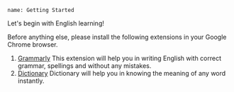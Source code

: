 ```ngMeta
name: Getting Started
```

Let's begin with English learning!

Before anything else, please install the following extensions in your Google Chrome browser.

1. [Grammarly](https://chrome.google.com/webstore/detail/grammarly-for-chrome/kbfnbcaeplbcioakkpcpgfkobkghlhen?hl=en)
   This extension will help you in writing English with correct grammar, spellings and without any mistakes.
2. [Dictionary](https://chrome.google.com/webstore/detail/google-dictionary-by-goog/mgijmajocgfcbeboacabfgobmjgjcoja?hl=en)
   Dictionary will help you in knowing the meaning of any word instantly.